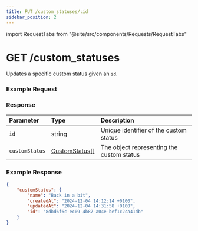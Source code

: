 ```yaml
---
title: PUT /custom_statuses/:id
sidebar_position: 2
---
```


import RequestTabs from "@site/src/components/Requests/RequestTabs"

# GET /custom_statuses

Updates a specific custom status given an `id`.

### Example Request

<RequestTabs endpoint='custom_status_api' request="put_custom_status"/>

### Response

| Parameter      | Type                                                        | Description                               |
| :------------- | :---------------------------------------------------------- | :---------------------------------------- |
| `id`           | string                                                      | Unique identifier of the custom status    |
| `customStatus` | [CustomStatus[]](/api/reference/object_types/custom_status) | The object representing the custom status |

### Example Response

```json title=response.json
{
	"customStatus": {
		"name": "Back in a bit",
		"createdAt": "2024-12-04 14:12:14 +0100",
		"updatedAt": "2024-12-04 14:31:58 +0100",
		"id": "8dbd6f6c-ec09-4b87-a04e-bef1c2ca41db"
	}
}
```

